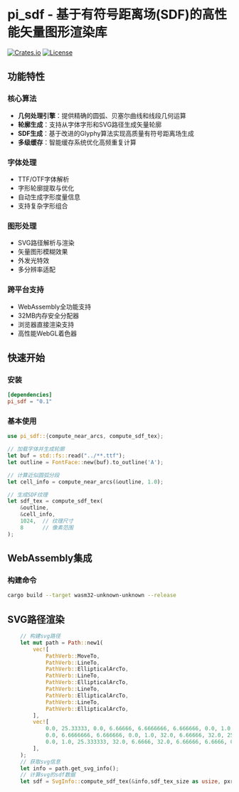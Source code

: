 # pi_sdf - 基于有符号距离场(SDF)的高性能矢量图形渲染库

[![Crates.io](https://img.shields.io/crates/v/pi_sdf)](https://crates.io/crates/pi_sdf)
[![License](https://img.shields.io/badge/license-MIT-blue.svg)](LICENSE)

## 功能特性

### 核心算法
- **几何处理引擎**：提供精确的圆弧、贝塞尔曲线和线段几何运算
- **轮廓生成**：支持从字体字形和SVG路径生成矢量轮廓
- **SDF生成**：基于改进的Glyphy算法实现高质量有符号距离场生成
- **多级缓存**：智能缓存系统优化高频重复计算

### 字体处理
- TTF/OTF字体解析
- 字形轮廓提取与优化
- 自动生成字形度量信息
- 支持复杂字形组合

### 图形处理
- SVG路径解析与渲染
- 矢量图形模糊效果
- 外发光特效
- 多分辨率适配

### 跨平台支持
- WebAssembly全功能支持
- 32MB内存安全分配器
- 浏览器直接渲染支持
- 高性能WebGL着色器

## 快速开始

### 安装
```toml
[dependencies]
pi_sdf = "0.1"
```

### 基本使用
```rust
use pi_sdf::{compute_near_arcs, compute_sdf_tex};

// 加载字体并生成轮廓
let buf = std::fs::read("../**.ttf");
let outline = FontFace::new(buf).to_outline('A');

// 计算近似圆弧分段
let cell_info = compute_near_arcs(&outline, 1.0);

// 生成SDF纹理
let sdf_tex = compute_sdf_tex(
    &outline,
    &cell_info,
    1024,  // 纹理尺寸
    8      // 像素范围
);
```

## WebAssembly集成

### 构建命令
```bash
cargo build --target wasm32-unknown-unknown --release
```


## SVG路径渲染
```rust
    // 构建svg路径 
    let mut path = Path::new1(
        vec![
            PathVerb::MoveTo,
            PathVerb::LineTo,
            PathVerb::EllipticalArcTo,
            PathVerb::LineTo,
            PathVerb::EllipticalArcTo,
            PathVerb::LineTo,
            PathVerb::EllipticalArcTo,
            PathVerb::LineTo,
            PathVerb::EllipticalArcTo,
        ],
        vec![
            0.0, 25.33333, 0.0, 6.66666, 6.6666666, 6.666666, 0.0, 1.0, 6.666666, 0.0, 25.3333,
            0.0, 6.6666666, 6.666666, 0.0, 1.0, 32.0, 6.66666, 32.0, 25.3333, 6.666666, 6.666666,
            0.0, 1.0, 25.333333, 32.0, 6.6666, 32.0, 6.66666, 6.6666, 0.0, 1.0, 0.0, 25.3333,
        ],
    );
    // 获取svg信息
    let info = path.get_svg_info();
    // 计算svg的sdf数据
    let sdf = SvgInfo::compute_sdf_tex(&info,sdf_tex_size as usize, pxrange as u32, false, cur_off as u32, 1.0);
```

